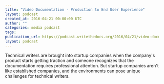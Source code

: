 ```yaml
---
title: "Video Documentation - Production to End User Experience"
layout: podcast
created_at: 2016-04-21 00:00:00 UTC
author: ""
categories: media podcast
tags:
publication_url: https://podcast.writethedocs.org/2016/04/21/video-documentation-alicia-avrach/
layout: podcast
---
```


Technical writers are brought into startup companies when the company's product starts getting traction and someone recognizes that the documentation requires professional attention. But startup companies aren't like established companies, and the environments can pose unique challenges for technical writers.
